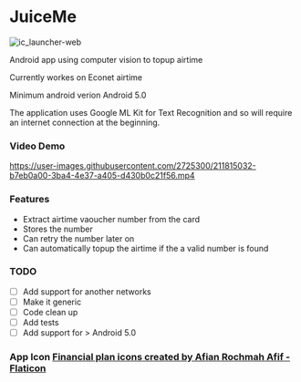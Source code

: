 # JuiceMe

![ic_launcher-web](https://user-images.githubusercontent.com/2725300/211160536-90f13e53-78e6-4245-9978-33f5313bb04c.png)

Android app using computer vision to topup airtime

Currently workes on Econet airtime

Minimum android verion Android 5.0

The application uses Google ML Kit for Text Recognition and so will require an internet connection at the beginning.

### Video Demo


https://user-images.githubusercontent.com/2725300/211815032-b7eb0a00-3ba4-4e37-a405-d430b0c21f56.mp4


### Features
- Extract airtime vaoucher number from the card
- Stores the number
- Can retry the number later on 
- Can automatically topup the airtime if the a valid number is found

### TODO
- [ ] Add support for another networks 
- [ ] Make it generic
- [ ] Code clean up
- [ ] Add tests
- [ ] Add support for > Android 5.0

### App Icon <a href="https://www.flaticon.com/free-icons/financial-plan" title="financial plan icons">Financial plan icons created by Afian Rochmah Afif - Flaticon</a>
